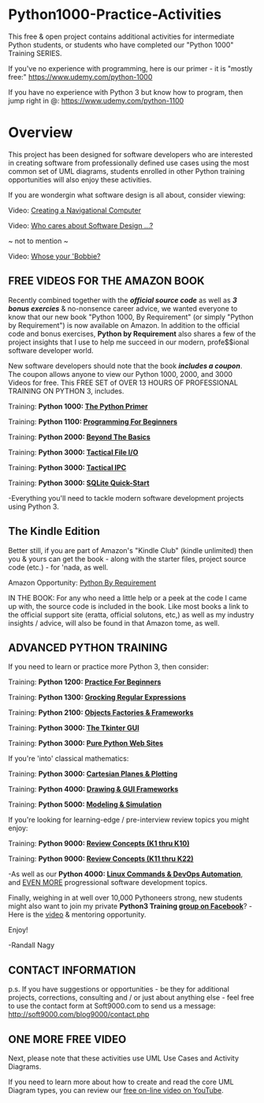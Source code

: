 # Python1000-Practice-Activities
This free & open project contains additional activities for intermediate Python students, or students who have completed our "Python 1000" Training SERIES. 

If you've no experience with programming, here is our primer - it is "mostly free:" https://www.udemy.com/python-1000

If you have no experience with Python 3 but know how to program, then jump right in @: https://www.udemy.com/python-1100

# Overview
This project has been designed for software developers who are interested in creating software from professionally defined use cases using the most common set of UML diagrams, students enrolled in other Python training opportunities will also enjoy these activities.

If you are wondergin what software design is all about, consider viewing: 

Video: [Creating a Navigational Computer](https://www.youtube.com/watch?v=X3-s38YFQwM)

Video: [Who cares about Software Design ...?](https://www.youtube.com/watch?v=LYqlOAhhj9E)

~ not to mention ~

Video: [Whose your 'Bobbie?](https://www.youtube.com/watch?v=nXrSMSQAwWM)


FREE VIDEOS FOR THE AMAZON BOOK
--------
Recently combined together with the ***official source code*** as well as ***3 bonus exercies*** & no-nonsence career advice, we wanted everyone to know that our new book "Python 1000, By Requirement" (or simply "Python by Requirement") is now available on Amazon. In addition to the official code and bonus exercises, **Python by Requirement** also shares a few of the project insights that I use to help me succeed in our modern, profe$$ional software developer world.

New software developers should note that the book ***includes a coupon***. The coupon allows anyone to view our Python 1000, 2000, and 3000 Videos for free. This FREE SET of OVER 13 HOURS OF PROFESSIONAL TRAINING ON PYTHON 3, includes.

Training: **Python 1000: [The Python Primer](https://www.udemy.com/course/python-1000)**

Training: **Python 1100: [Programming For Beginners](https://www.udemy.com/course/python-1100)**

Training: **Python 2000: [Beyond The Basics](https://www.udemy.com/course/python-2000-beyond-the-basics)**

Training: **Python 3000: [Tactical File I/O](https://www.udemy.com/course/python-3000-tactical-file-io)**

Training: **Python 3000: [Tactical IPC](https://www.udemy.com/course/python-3000-tactical-ipc)**

Training: **Python 3000: [SQLite Quick-Start](https://www.udemy.com/course/python-3000-tactical-sql-quick-start)**

-Everything you'll need to tackle modern software development projects using Python 3.

The Kindle Edition
-----
Better still, if you are part of Amazon's "Kindle Club" (kindle unlimited) then you & yours can get the book - along with the starter files, project source code (etc.) - for 'nada, as well.

Amazon Opportunity: [Python By Requirement](https://www.amazon.com/dp/B075WTKVNB)

IN THE BOOK: For any who need a little help or a peek at the code I came up with, the source code is included in the book. Like most books a link to the official support site (eratta, official solutons, etc,) as well as my industry insights / advice, will also be found in that Amazon tome, as well.


ADVANCED PYTHON TRAINING
-----
If you need to learn or practice more Python 3, then consider:

Training: **Python 1200: [Practice For Beginners](https://www.udemy.com/course/python-1200)**

Training: **Python 1300: [Grocking Regular Expressions](https://www.udemy.com/course/python-1300)**

Training: **Python 2100: [Objects Factories & Frameworks](https://www.udemy.com/python-2100-objects-factories-frameworks)**

Training: **Python 3000: [The Tkinter GUI](https://www.udemy.com/course/python-3000-tkinter)**

Training: **Python 3000: [Pure Python Web Sites](https://www.udemy.com/course/webdev-3000)**

If you're 'into' classical mathematics:

Training: **Python 3000: [Cartesian Planes & Plotting](https://www.udemy.com/course/introduction-to-turtle-graphics)**

Training: **Python 4000: [Drawing & GUI Frameworks](https://www.udemy.com/course/more-turtle-graphics)**

Training: **Python 5000: [Modeling & Simulation](https://www.udemy.com/course/turtle-graphics-modeling-simulation)**

If you're looking for learning-edge / pre-interview review topics you might enjoy:

Training: **Python 9000: [Review Concepts (K1 thru K10)](https://www.udemy.com/course/python-interview-questions)**

Training: **Python 9000: [Review Concepts (K11 thru K22)](https://www.udemy.com/course/nagys-python-review-k11-k22)**

-As well as our **Python 4000: [Linux Commands & DevOps Automation](https://www.udemy.com/course/python-4000-gnu-devops)**, and [EVEN MORE](https://www.udemy.com/user/randallnagy2/) progressional software development topics.

Finally, weighing in at well over 10,000 Pythoneers strong, new students might also want to join my private **Python3 Training [group on Facebook](https://www.facebook.com/groups/Python3Training)**? -Here is the [video](https://www.youtube.com/watch?v=rZLr38O8t0s) & mentoring opportunity.


Enjoy!

-Randall Nagy


CONTACT INFORMATION
-----
p.s. If you have suggestions or opportunities - be they for additional projects, corrections, consulting and / or just about anything else - feel free to use the contact form at Soft9000.com to send us a message: http://soft9000.com/blog9000/contact.php


ONE MORE FREE VIDEO
------
Next, please note that these activities use UML Use Cases and Activity Diagrams.

If you need to learn more about how to create and read the core UML Diagram types, you can review our [free on-line video on YouTube](https://www.youtube.com/watch?v=XXpe61kaJPQ&index=1&list=PLItP5KoawLqk45h_PmXQW82qRUqOUOMCV).





